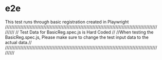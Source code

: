 # e2e

This test runs through basic registration created in Playwright
/////////////////////////////////////////////////////////////////////////////////////////////////////////
// Test Data for BasicReg.spec.js is Hard Coded                                                        //
//When testing the BasicReg.spec.js, Please make sure to change the test input data to the actual data.//
/////////////////////////////////////////////////////////////////////////////////////////////////////////
